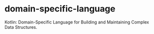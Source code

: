# domain-specific-language
Kotlin: Domain-Specific Language for Building and Maintaining Complex Data Structures.
